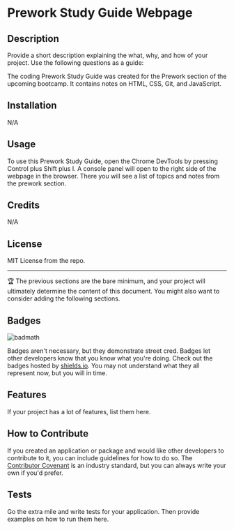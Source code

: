# Prework Study Guide Webpage

## Description

Provide a short description explaining the what, why, and how of your project. Use the following questions as a guide:

The coding Prework Study Guide was created for the Prework section of the upcoming bootcamp. It contains notes on HTML, CSS, Git, and JavaScript.

## Installation

N/A

## Usage

To use this Prework Study Guide, open the Chrome DevTools by pressing Control plus Shift plus I. A console panel will open to the right side of the webpage in the browser. There you will see a list of topics and notes from the prework section.

## Credits

N/A

## License

MIT License from the repo.

---

🏆 The previous sections are the bare minimum, and your project will ultimately determine the content of this document. You might also want to consider adding the following sections.

## Badges

![badmath](https://img.shields.io/github/languages/top/nielsenjared/badmath)

Badges aren't necessary, but they demonstrate street cred. Badges let other developers know that you know what you're doing. Check out the badges hosted by [shields.io](https://shields.io/). You may not understand what they all represent now, but you will in time.

## Features

If your project has a lot of features, list them here.

## How to Contribute

If you created an application or package and would like other developers to contribute to it, you can include guidelines for how to do so. The [Contributor Covenant](https://www.contributor-covenant.org/) is an industry standard, but you can always write your own if you'd prefer.

## Tests

Go the extra mile and write tests for your application. Then provide examples on how to run them here.
